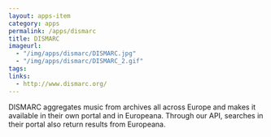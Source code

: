 ```yaml
---
layout: apps-item
category: apps
permalink: /apps/dismarc
title: DISMARC
imageurl:
  - "/img/apps/dismarc/DISMARC.jpg"
  - "/img/apps/dismarc/DISMARC_2.gif"
tags:
links:
  - http://www.dismarc.org/
---
```


DISMARC aggregates music from archives all across Europe and makes it available in their own portal and in Europeana. Through our API, searches in their portal also return results from Europeana.
